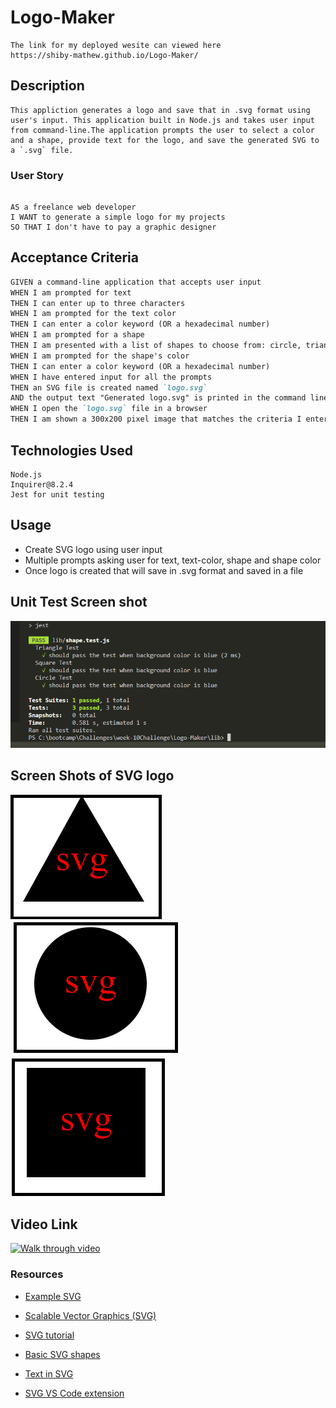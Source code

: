 # Logo-Maker

```
The link for my deployed wesite can viewed here
https://shiby-mathew.github.io/Logo-Maker/

```

## Description

```
This appliction generates a logo and save that in .svg format using user's input. This application built in Node.js and takes user input from command-line.The application prompts the user to select a color and a shape, provide text for the logo, and save the generated SVG to a `.svg` file.

```

### User Story

```

AS a freelance web developer
I WANT to generate a simple logo for my projects
SO THAT I don't have to pay a graphic designer

```

## Acceptance Criteria

```md
GIVEN a command-line application that accepts user input
WHEN I am prompted for text
THEN I can enter up to three characters
WHEN I am prompted for the text color
THEN I can enter a color keyword (OR a hexadecimal number)
WHEN I am prompted for a shape
THEN I am presented with a list of shapes to choose from: circle, triangle, and square
WHEN I am prompted for the shape's color
THEN I can enter a color keyword (OR a hexadecimal number)
WHEN I have entered input for all the prompts
THEN an SVG file is created named `logo.svg`
AND the output text "Generated logo.svg" is printed in the command line
WHEN I open the `logo.svg` file in a browser
THEN I am shown a 300x200 pixel image that matches the criteria I entered
```

## Technologies Used

```
Node.js
Inquirer@8.2.4
Jest for unit testing
```

## Usage

- Create SVG logo using user input
- Multiple prompts asking user for text, text-color, shape and shape color
- Once logo is created that will save in .svg format and saved in a file

## Unit Test Screen shot

![Unit test](./examples/unit-test.PNG)

## Screen Shots of SVG logo

![Screenshots1](./examples/svglogo1.png)
![Screenshots2](./examples/svglogo3.png)
![Screenshots3](./examples/svglogo2.png)

## Video Link

[![Walk through video](https://drive.google.com/file/d/10Vm7-G4cCCljKqmavsAovbO8f1UWnTEk/view.png)](https://drive.google.com/file/d/10Vm7-G4cCCljKqmavsAovbO8f1UWnTEk/view)

### Resources

- [Example SVG](https://static.fullstack-bootcamp.com/fullstack-ground/module-10/circle.svg)

- [Scalable Vector Graphics (SVG)](https://en.wikipedia.org/wiki/Scalable_Vector_Graphics)

- [SVG tutorial](https://developer.mozilla.org/en-US/docs/Web/SVG/Tutorial)

- [Basic SVG shapes](https://developer.mozilla.org/en-US/docs/Web/SVG/Tutorial/Basic_Shapes)

- [Text in SVG](https://developer.mozilla.org/en-US/docs/Web/SVG/Tutorial/Texts)

- [SVG VS Code extension](https://marketplace.visualstudio.com/items?itemName=jock.svg)
